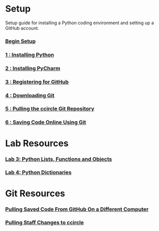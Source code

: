 # Setup
Setup guide for installing a Python coding environment and setting up a GitHub account.

### [Begin Setup](docs/setup/setup1.md)
### [1 : Installing Python](docs/setup/setup1.md)
### [2 : Installing PyCharm](docs/setup/setup2.md)
### [3 : Registering for GitHub](docs/setup/setup3.md)
### [4 : Downloading Git](docs/setup/setup4.md)
### [5 : Pulling the ccircle Git Repository](docs/setup/setup5.md)
### [6 : Saving Code Online Using Git](docs/setup/setup6.md)

# Lab Resources
### [Lab 3: Python Lists, Functions and Objects](docs/labs/lab03.md)
### [Lab 4: Python Dictionaries](docs/labs/lab04.md)

# Git Resources
### [Pulling Saved Code From GitHub On a Different Computer](docs/setup/gitNewClone.md)
### [Pulling Staff Changes to ccircle](docs/setup/gitPullStaffChanges.md)
